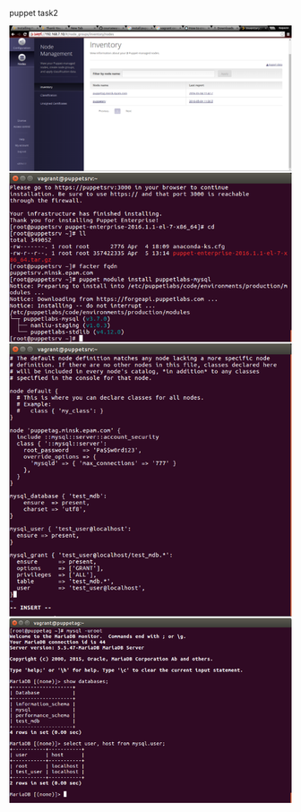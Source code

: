 puppet task2

![alt tag](printscrn/1.png)
![alt tag](printscrn/2.png)
![alt tag](printscrn/3.png)
![alt tag](printscrn/4.png)